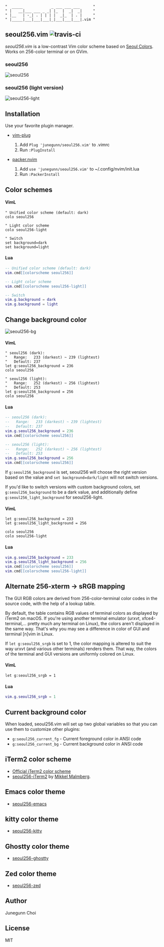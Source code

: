 ```
"  _____             _ ___ ___ ___      "
" |   __|___ ___ _ _| |_  |  _|  _|     "
" |__   | -_| . | | | |  _|_  | . |     "
" |_____|___|___|___|_|___|___|___|.vim "
```

seoul256.vim ![travis-ci](https://travis-ci.org/junegunn/seoul256.vim.svg?branch=master)
------------

*seoul256.vim* is a low-contrast Vim color scheme based on [Seoul Colors](https://www.seoul.go.kr/seoul/color.do).
Works on 256-color terminal or on GVim.

### seoul256

![seoul256](https://raw.github.com/junegunn/i/master/seoul256.png)

### seoul256 (light version)

![seoul256-light](https://raw.github.com/junegunn/i/master/seoul256-light.png)

Installation
------------

Use your favorite plugin manager.

- [vim-plug](https://github.com/junegunn/vim-plug)
  1. Add `Plug 'junegunn/seoul256.vim'` to .vimrc
  2. Run `:PlugInstall`

- [packer.nvim](https://github.com/wbthomason/packer.nvim)
  1. Add `use 'junegunn/seoul256.vim'` to ~/.config/nvim/init.lua
  2. Run `:PackerInstall`


Color schemes
-------------

#### VimL
```vim
" Unified color scheme (default: dark)
colo seoul256

" Light color scheme
colo seoul256-light

" Switch
set background=dark
set background=light
```

#### Lua
```lua
-- Unified color scheme (default: dark)
vim.cmd[[colorscheme seoul256]]

-- Light color scheme
vim.cmd[[colorscheme seoul256-light]]

-- Switch
vim.g.background = dark
vim.g.background = light
```

Change background color
-----------------------

![seoul256-bg](https://raw.github.com/junegunn/i/master/seoul256-bg.png)


#### VimL
```vim
" seoul256 (dark):
"   Range:   233 (darkest) ~ 239 (lightest)
"   Default: 237
let g:seoul256_background = 236
colo seoul256

" seoul256 (light):
"   Range:   252 (darkest) ~ 256 (lightest)
"   Default: 253
let g:seoul256_background = 256
colo seoul256
```


#### Lua
```lua
-- seoul256 (dark):
--   Range:   233 (darkest) ~ 239 (lightest)
--   Default: 237
vim.g.seoul256_background = 236
vim.cmd[[colorscheme seoul256]]

-- seoul256 (light):
--   Range:   252 (darkest) ~ 256 (lightest)
--   Default: 253
vim.g.seoul256_background = 256
vim.cmd[[colorscheme seoul256]]
```

If `g:seoul256_background` is set, seoul256 will choose the right version based
on the value and `set background=dark/light` will not switch versions.

If you'd like to switch versions with custom background colors, set
`g:seoul256_background` to be a dark value, and additionally define
`g:seoul256_light_background` for seoul256-light.

#### VimL
```vim
let g:seoul256_background = 233
let g:seoul256_light_background = 256

colo seoul256
colo seoul256-light
```

#### Lua
```lua
vim.g.seoul256_background = 233
vim.g.seoul256_light_background = 256
vim.cmd[[colorscheme seoul256]]
vim.cmd[[colorscheme seoul256-light]]
```

Alternate 256-xterm -> sRGB mapping
-------------------------------------

The GUI RGB colors are derived from 256-color-terminal color codes in the
source code, with the help of a lookup table.

By default, the table contains RGB values of terminal colors as displayed by
iTerm2 on macOS. If you're using another terminal emulator (urxvt,
xfce4-terminal,... pretty much any terminal on Linux), the colors aren't
displayed in the same way. That's why you may see a difference in color of GUI
and terminal [n]vim in Linux.

If `let g:seoul256_srgb` is set to 1, the color mapping is altered
to suit the way urxvt (and various other terminals) renders them. That way, the
colors of the terminal and GUI versions are uniformly colored on Linux.

#### VimL
```vim
let g:seoul256_srgb = 1
```

#### Lua
```lua
vim.g.seoul256_srgb = 1
```

Current background color
------------------------

When loaded, seoul256.vim will set up two global variables so that you can use
them to customize other plugins:

- `g:seoul256_current_fg` - Current foreground color in ANSI code
- `g:seoul256_current_bg` - Current background color in ANSI code

iTerm2 color scheme
-------------------

- [Official iTerm2 color scheme](iterm2)
- [seoul256-iTerm2](https://github.com/mikker/seoul256-iTerm2) by
[Mikkel Malmberg](https://github.com/mikker).

Emacs color theme
-----------------

- [seoul256-emacs](https://github.com/anandpiyer/seoul256-emacs)

kitty color theme
-----------------

- [seoul256-kitty](https://github.com/guilhermedeandrade/seoul256-kitty)

Ghostty color theme
-------------------

- [seoul256-ghostty](https://github.com/jcmorrow/seoul256-ghostty)

Zed color theme
---------------

- [seoul256-zed](https://github.com/jcmorrow/seoul256-zed)

Author
------

Junegunn Choi

License
-------

MIT
